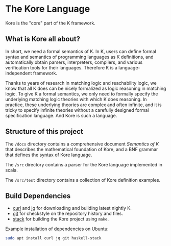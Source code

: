 # The Kore Language

Kore is the "core" part of the K framework.

## What is Kore all about?

In short, we need a formal semantics of K.
In K, users can define formal syntax and semantics of
programming languages as K definitions, and automatically obtain
parsers, interpreters, compilers, and various verification tools
for their languages.
Therefore K is a language-independent framework.

Thanks to years of research in matching logic and reachability
logic, we know that all K does can be nicely formalized as
logic reasoning in matching logic.
To give K a formal semantics, we only need to formally specify
the underlying matching logic theories with which K does reasoning.
In practice, these underlying theories are complex and often
infinite, and it is tricky to specify infinite theories without
a carefully designed formal specification language.
And Kore is such a language.

## Structure of this project

The `/docs` directory contains a comprehensive document _Semantics of K_
that describes the mathematical foundation of Kore, and a BNF grammar
that defines the syntax of Kore language.

The `/src` directory contains a parser for the Kore language implemented
in scala.

The `/src/test` directory contains a collection of Kore definition examples.

## Build Dependencies

-   [curl](https://curl.haxx.se/) and [jq](https://stedolan.github.io/jq/) for downloading and building latest nightly K.
-   [git](https://git-scm.com/) for checkstyle on the repository history and files.
-   [stack](https://www.haskellstack.org/) for building the Kore project using `make`.

Example installation of dependencies on Ubuntu:

```sh
sudo apt install curl jq git haskell-stack
```
